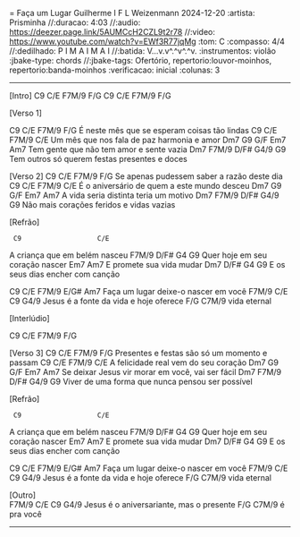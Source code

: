 = Faça um Lugar
Guilherme I F L Weizenmann
2024-12-20
:artista: Prisminha
//:duracao: 4:03
//:audio: https://deezer.page.link/5AUMCcH2CZL9t2r78
//:video: https://www.youtube.com/watch?v=EWf3R77jqMg
:tom: C
:compasso: 4/4
//:dedilhado: P I M A I M A I
//:batida: V...v.v^.^v^.^v.
:instrumentos: violão
:jbake-type: chords
//:jbake-tags: Ofertório, repertorio:louvor-moinhos, repertorio:banda-moinhos
:verificacao: inicial
:colunas: 3

----
[Intro]
C9   C/E   F7M/9   F/G
C9   C/E   F7M/9   F/G

[Verso 1]

C9                    C/E               F7M/9  F/G
É neste mês que se esperam coisas tão lindas
   C9                    C/E               F7M/9  C/E
Um mês que nos fala de paz harmonia e amor
     Dm7               G9      G/F     Em7  Am7
Tem gente que não tem amor e sente vazia
     Dm7              F7M/9     D/F#     G4/9 G9
Tem outros só querem festas presentes e doces

[Verso 2]
      C9              C/E               F7M/9  F/G
Se apenas pudessem saber a razão deste dia
   C9                 C/E               F7M/9  C/E
É o aniversário de quem a este mundo desceu
  Dm7            G9      G/F     Em7  Am7
A vida seria distinta teria um motivo
     Dm7              F7M/9  D/F#     G4/9 G9
Não mais corações feridos e vidas vazias

[Refrão]

     C9                   C/E
A criança que em belém nasceu
          F7M/9      D/F#    G4 G9
Quer hoje em seu coração nascer
      Em7             Am7
E promete sua vida mudar
          Dm7     D/F#       G4 G9
E os seus dias encher com canção

C9         C/E  F7M/9       E/G#     Am7
Faça um lugar   deixe-o nascer em você
   F7M/9            C/E    C9      G4/9
Jesus é a fonte da vida e hoje oferece
  F/G           C7M/9
      vida eternal

[Interlúdio]

C9   C/E   F7M/9   F/G

[Verso 3]
      C9              C/E               F7M/9  F/G
Presentes e festas são só um momento e passam
   C9                 C/E               F7M/9  C/E
A felicidade real vem do seu coração
  Dm7            G9      G/F     Em7  Am7
Se deixar Jesus vir morar em você, vai ser fácil
     Dm7              F7M/9  D/F#     G4/9 G9
Viver de uma forma que nunca pensou ser possível




[Refrão]

     C9                   C/E
A criança que em belém nasceu
          F7M/9      D/F#    G4 G9
Quer hoje em seu coração nascer
      Em7             Am7
E promete sua vida mudar
          Dm7     D/F#       G4 G9
E os seus dias encher com canção

C9         C/E  F7M/9       E/G#     Am7
Faça um lugar   deixe-o nascer em você
   F7M/9            C/E    C9      G4/9
Jesus é a fonte da vida e hoje oferece
  F/G           C7M/9
      vida eternal

[Outro]    
   F7M/9            C/E    C9      G4/9
Jesus é o aniversariante, mas o presente
 F/G           C7M/9
     é pra você

----